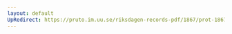 ```yaml
---
layout: default
UpRedirect: https://pruto.im.uu.se/riksdagen-records-pdf/1867/prot-1867--fk--327/prot-1867--fk--327_031.pdf
---
```

